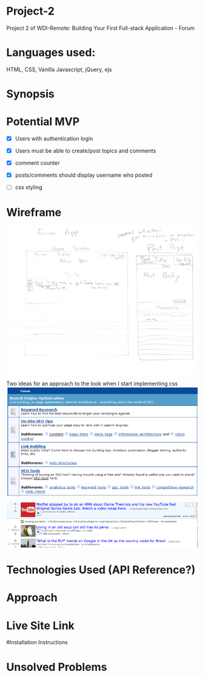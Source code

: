 # Project-2
Project 2 of WDI-Remote: Building Your First Full-stack Application - Forum

# Languages used:
HTML, CSS, Vanilla Javascript, jQuery, ejs

# Synopsis

# Potential MVP
- [x] Users with authentication login
- [x] Users must be able to create/post topics and comments
- [x] comment counter
- [x] posts/comments should display username who posted
- [ ] css styling


# Wireframe

![alt text](https://github.com/Arcdeamonofire/project-2/blob/master/devstuff/images/Wireframe.png)

Two ideas for an approach to the look when I start implementing css
![alt text](https://github.com/Arcdeamonofire/project-2/blob/master/devstuff/images/forum-thumb.png)

![alt text](https://github.com/Arcdeamonofire/project-2/blob/master/devstuff/images/reddit.png)

# Technologies Used (API Reference?)

# Approach


# Live Site Link

#Installation Instructions

# Unsolved Problems